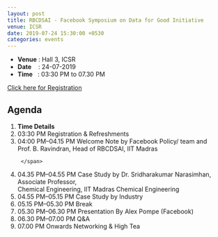 ```yaml
---
layout: post
title: RBCDSAI - Facebook Symposium on Data for Good Initiative
venue: ICSR
date: 2019-07-24 15:30:00 +0530
categories: events
---
```

<ul class="mb-5" >
        <li><b>Venue</b> : Hall 3, ICSR</li>
        <li><b>Date</b>&nbsp;&nbsp;&nbsp;  : 24-07-2019</li>
        <li><b>Time</b>&nbsp;&nbsp; : 03:30 PM to 07.30 PM</li>
        
</ul>
<a href="https://bit.ly/2Sg2E5F">Click here for Registration</a>
<h2 class="post-title text-center"> Agenda </h2>
<ol class="publications container mt-4">
  <li class="row">
    <span class="col-5 text-center"><strong> Time </strong> </span>
    <span class="col-25 text-center"><strong> Details</strong> </span>
  </li>
  <li class="row"> 
     <span class="col-5 text-center">
       03:30 PM 
       </span>
       <span class="col-25"> Registration & Refreshments 
     </span>
  </li> <li class="row">
     <span class="col-5 text-center">
      04:00 PM–04.15 PM
       </span> 
       <span class="col-25">
         Welcome Note by Facebook Policy/ team and <br> Prof. B. Ravindran, Head of RBCDSAI, IIT Madras

     </span>
  </li> <li class="row">
     <span class="col-5 text-center">
       04.35 PM–04.55 PM
       </span> <span class="col-25">  Case Study by Dr. Sridharakumar Narasimhan,<br> Associate Professor,<br> Chemical Engineering, IIT Madras
Chemical Engineering
     </span>
  </li> <li class="row">
     <span class="col-5 text-center">
       04.55 PM–05.15 PM
       </span> <span class="col-25">
        Case Study by Industry  
     </span>
  </li> <li class="row">
     <span class="col-5 text-center">
       05.15 PM–05.30 PM
       </span> <span class="col-25">
       Break
     </span>
  </li> <li class="row">
     <span class="col-5 text-center">
       05.30 PM–06.30 PM
       </span> <span class="col-25">
      Presentation By Alex Pompe (Facebook)
     </span>
  </li>
 <li class="row">
     <span class="col-5 text-center">
       06.30 PM–07.00 PM
       </span> <span class="col-25">
      Q&A
     </span>
  </li>
<li class="row">
     <span class="col-5 text-center">
       07.00 PM Onwards
       </span> <span class="col-25">
      Networking & High Tea
     </span>
  </li>


</ol>
<ul>

